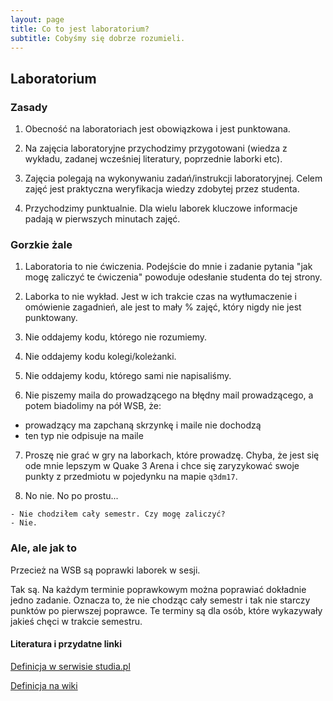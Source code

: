 ```yaml
---
layout: page
title: Co to jest laboratorium?
subtitle: Cobyśmy się dobrze rozumieli.
---
```


## Laboratorium

### Zasady
1. Obecność na laboratoriach jest obowiązkowa i jest punktowana.

2. Na zajęcia laboratoryjne przychodzimy przygotowani (wiedza z wykładu, zadanej wcześniej literatury, poprzednie laborki etc).

3. Zajęcia polegają na wykonywaniu zadań/instrukcji laboratoryjnej. Celem zajęć jest praktyczna weryfikacja wiedzy zdobytej przez studenta.

4. Przychodzimy punktualnie. Dla wielu laborek kluczowe informacje padają w pierwszych minutach zajęć.


### Gorzkie żale
1. Laboratoria to nie ćwiczenia. Podejście do mnie i zadanie pytania "jak mogę zaliczyć te ćwiczenia" powoduje odesłanie studenta do tej strony.

2. Laborka to nie wykład. Jest w ich trakcie czas na wytłumaczenie i omówienie zagadnień, ale jest to mały % zajęć, który nigdy nie jest punktowany.

3. Nie oddajemy kodu, którego nie rozumiemy.

4. Nie oddajemy kodu kolegi/koleżanki.

5. Nie oddajemy kodu, którego sami nie napisaliśmy.

6. Nie piszemy maila do prowadzącego na błędny mail prowadzącego, a potem biadolimy na pół WSB, że:
- prowadzący ma zapchaną skrzynkę i maile nie dochodzą
- ten typ nie odpisuje na maile

7. Proszę nie grać w gry na laborkach, które prowadzę. Chyba, że jest się ode mnie lepszym w Quake 3 Arena i chce się zaryzykować swoje punkty z przedmiotu w pojedynku na mapie `q3dm17`.

8. No nie. No po prostu...

```
- Nie chodziłem cały semestr. Czy mogę zaliczyć?
- Nie.
```

### Ale, ale jak to
Przecież na WSB są poprawki laborek w sesji.

Tak są. Na każdym terminie poprawkowym można poprawiać dokładnie jedno zadanie. Oznacza to, że nie chodząc cały semestr i tak nie starczy punktów po pierwszej poprawce. Te terminy są dla osób, które wykazywały jakieś chęci w trakcie semestru.


#### Literatura i przydatne linki
[Definicja w serwisie studia.pl](https://studia.pl/slowniczek/4817-laboratorium)

[Definicja na wiki](https://pl.wikipedia.org/wiki/Laboratorium_(zesp%C3%B3%C5%82_muzyczny))


